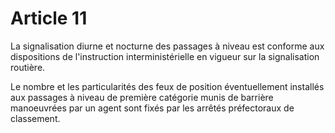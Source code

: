 # Article 11

La signalisation diurne et nocturne des passages à niveau est conforme aux dispositions de l'instruction interministérielle en vigueur sur la signalisation routière.

Le nombre et les particularités des feux de position éventuellement installés aux passages à niveau de première catégorie munis de barrière manoeuvrées par un agent sont fixés par les arrêtés préfectoraux de classement.

